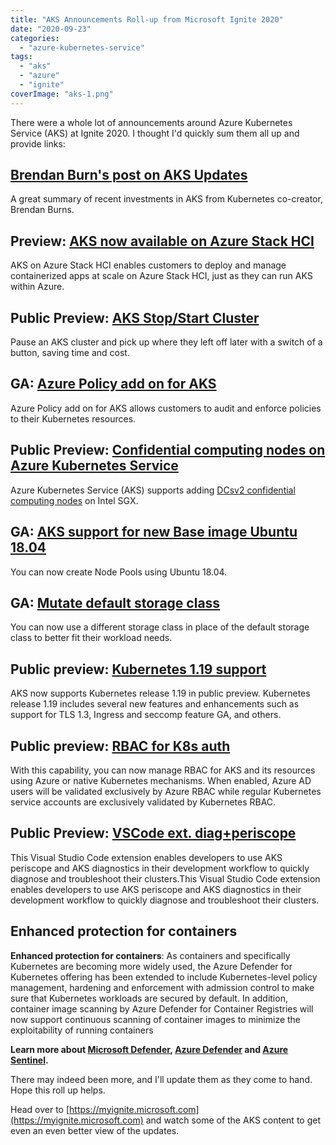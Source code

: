 ```yaml
---
title: "AKS Announcements Roll-up from Microsoft Ignite 2020"
date: "2020-09-23"
categories: 
  - "azure-kubernetes-service"
tags: 
  - "aks"
  - "azure"
  - "ignite"
coverImage: "aks-1.png"
---
```


There were a whole lot of announcements around Azure Kubernetes Service (AKS) at Ignite 2020. I thought I'd quickly sum them all up and provide links:

## [Brendan Burn's post on AKS Updates](https://techcommunity.microsoft.com/t5/azure-developer-community-blog/enterprise-grade-kubernetes-on-azure/ba-p/1659386)

A great summary of recent investments in AKS from Kubernetes co-creator, Brendan Burns.

## Preview: [AKS now available on Azure Stack HCI](https://azure.microsoft.com/en-us/blog/bring-innovation-anywhere-with-azures-multicloud-multiedge-hybrid-capabilities/)

AKS on Azure Stack HCI enables customers to deploy and manage containerized apps at scale on Azure Stack HCI, just as they can run AKS within Azure.

## Public Preview: [AKS Stop/Start Cluster](https://docs.microsoft.com/en-us/azure/aks/start-stop-cluster)

Pause an AKS cluster and pick up where they left off later with a switch of a button, saving time and cost.

## GA: [Azure Policy add on for AKS](https://docs.microsoft.com/en-us/azure/governance/policy/concepts/policy-for-kubernetes#install-azure-policy-add-on-for-aks)

Azure Policy add on for AKS allows customers to audit and enforce policies to their Kubernetes resources.

## Public Preview: [Confidential computing nodes on Azure Kubernetes Service](https://docs.microsoft.com/en-us/azure/confidential-computing/confidential-nodes-aks-overview)

Azure Kubernetes Service (AKS) supports adding [DCsv2 confidential computing nodes](https://docs.microsoft.com/en-us/azure/confidential-computing/confidential-computing-enclaves) on Intel SGX.

## GA: [AKS support for new Base image Ubuntu 18.04](https://azure.microsoft.com/en-us/updates/ga-aks-support-for-new-base-image-ubuntu-1804/)

You can now create Node Pools using Ubuntu 18.04.

## GA: [Mutate default storage class](https://docs.microsoft.com/en-us/azure/aks/azure-files-dynamic-pv#create-a-storage-class)

You can now use a different storage class in place of the default storage class to better fit their workload needs.

## Public preview: [Kubernetes 1.19 support](https://github.com/kubernetes/kubernetes/blob/master/CHANGELOG/CHANGELOG-1.19.md#whats-new-major-themes)

AKS now supports Kubernetes release 1.19 in public preview. Kubernetes release 1.19 includes several new features and enhancements such as support for TLS 1.3, Ingress and seccomp feature GA, and others.

## Public preview: [RBAC for K8s auth](https://docs.microsoft.com/en-us/azure/aks/manage-azure-rbac)

With this capability, you can now manage RBAC for AKS and its resources using Azure or native Kubernetes mechanisms. When enabled, Azure AD users will be validated exclusively by Azure RBAC while regular Kubernetes service accounts are exclusively validated by Kubernetes RBAC.

## Public Preview: [VSCode ext. diag+periscope](https://azure.microsoft.com/en-us/updates/public-preview-visual-studio-code-extension-diagnostics-periscope/)

This Visual Studio Code extension enables developers to use AKS periscope and AKS diagnostics in their development workflow to quickly diagnose and troubleshoot their clusters.This Visual Studio Code extension enables developers to use AKS periscope and AKS diagnostics in their development workflow to quickly diagnose and troubleshoot their clusters.

## **Enhanced protection for containers**

**Enhanced protection for containers**: As containers and specifically Kubernetes are becoming more widely used, the Azure Defender for Kubernetes offering has been extended to include Kubernetes-level policy management, hardening and enforcement with admission control to make sure that Kubernetes workloads are secured by default. In addition, container image scanning by Azure Defender for Container Registries will now support continuous scanning of container images to minimize the exploitability of running containers

**Learn more about [Microsoft Defender](https://nam06.safelinks.protection.outlook.com/?url=https%3A%2F%2Faka.ms%2FAA9g2sn&data=02%7C01%7CDaniel.ScottRaynsford%40microsoft.com%7C9a03bbafdd804e73eb3f08d85f60dd3d%7C72f988bf86f141af91ab2d7cd011db47%7C1%7C0%7C637364216928474975&sdata=2tanwckRc6o2N2x7t%2F%2Bl41mU%2B0V6XLlnbPGdk%2FRyHEc%3D&reserved=0), [Azure Defender](https://nam06.safelinks.protection.outlook.com/?url=https%3A%2F%2Faka.ms%2FAA9k0nf&data=02%7C01%7CDaniel.ScottRaynsford%40microsoft.com%7C9a03bbafdd804e73eb3f08d85f60dd3d%7C72f988bf86f141af91ab2d7cd011db47%7C1%7C0%7C637364216928484933&sdata=8Vnt%2FZeq0kjHxTu0SRKC6ZbVEiB3AQ1mcimiy7gm%2FAc%3D&reserved=0) and [Azure Sentinel](https://nam06.safelinks.protection.outlook.com/?url=https%3A%2F%2Faka.ms%2FAA9jt2s&data=02%7C01%7CDaniel.ScottRaynsford%40microsoft.com%7C9a03bbafdd804e73eb3f08d85f60dd3d%7C72f988bf86f141af91ab2d7cd011db47%7C1%7C0%7C637364216928484933&sdata=eeYpp2%2BXp0VjCM%2FbLMQvq7nxBtpLPBvMoPlmqWl1Cqs%3D&reserved=0).**

There may indeed been more, and I'll update them as they come to hand. Hope this roll up helps.

Head over to [https://myignite.microsoft.com](https://myignite.microsoft.com) and watch some of the AKS content to get even an even better view of the updates.

